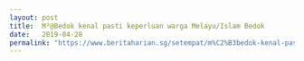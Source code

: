 ```yaml
---
layout: post
title:  M³@Bedok kenal pasti keperluan warga Melayu/Islam Bedok
date:   2019-04-28
permalink: "https://www.beritaharian.sg/setempat/m%C2%B3bedok-kenal-pasti-keperluan-warga-melayuislam-bedok"
---
```


